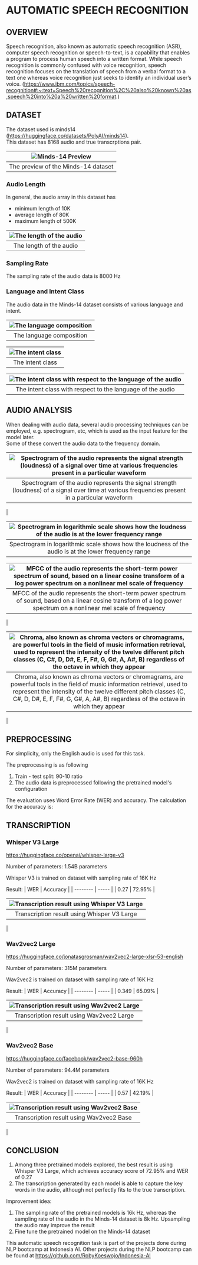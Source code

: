 # AUTOMATIC SPEECH RECOGNITION

## OVERVIEW
Speech recognition, also known as automatic speech recognition (ASR), computer speech recognition or speech-to-text, is a capability that enables a program to process human speech into a written format.
While speech recognition is commonly confused with voice recognition, speech recognition focuses on the translation of speech from a verbal format to a text one whereas voice recognition just seeks to identify an individual user’s voice. (https://www.ibm.com/topics/speech-recognition#:~:text=Speech%20recognition%2C%20also%20known%20as,speech%20into%20a%20written%20format.)


## DATASET
The dataset used is minds14 (https://huggingface.co/datasets/PolyAI/minds14).  
This dataset has 8168 audio and true transcrptions pair.

| ![Minds-14 Preview](https://github.com/RobyKoeswojo/Indonesia-AI/blob/main/Automatic-Speech-Recognition/images/dataset_preview.PNG) |
|:--:| 
| The preview of the Minds-14 dataset |

### Audio Length
In general, the audio array in this dataset has 
- minimum length of 10K 
- average length of 80K
- maximum length of 500K


| ![The length of the audio](https://github.com/RobyKoeswojo/Indonesia-AI/blob/main/Automatic-Speech-Recognition/images/length_audio_array.png) |
|:--:| 
| The length of the audio |

### Sampling Rate
The sampling rate of the audio data is 8000 Hz


### Language and Intent Class
The audio data in the Minds-14 dataset consists of various language and intent.

| ![The language composition](https://github.com/RobyKoeswojo/Indonesia-AI/blob/main/Automatic-Speech-Recognition/images/language_count.png) |
|:--:| 
| The language composition |

| ![The intent class](https://github.com/RobyKoeswojo/Indonesia-AI/blob/main/Automatic-Speech-Recognition/images/intent_count.png) |
|:--:| 
| The intent class |

| ![The intent class with respect to the language of the audio](https://github.com/RobyKoeswojo/Indonesia-AI/blob/main/Automatic-Speech-Recognition/images/language_intent_count.png) |
|:--:| 
| The intent class with respect to the language of the audio |


## AUDIO ANALYSIS
When dealing with audio data, several audio processing techniques can be employed, e.g. spectrogram, etc, which is used as the input feature for the model later.  
Some of these convert the audio data to the frequency domain.


| ![Spectrogram of the audio represents the signal strength (loudness) of a signal over time at various frequencies present in a particular waveform](https://github.com/RobyKoeswojo/Indonesia-AI/blob/main/Automatic-Speech-Recognition/images/spectrogram.png) |
|:--:| 
| Spectrogram of the audio represents the signal strength (loudness) of a signal over time at various frequencies present in a particular waveform
|


| ![Spectrogram in logarithmic scale shows how the loudness of the audio is at the lower frequency range](https://github.com/RobyKoeswojo/Indonesia-AI/blob/main/Automatic-Speech-Recognition/images/log_spectrogram.png) |
|:--:| 
| Spectrogram in logarithmic scale shows how the loudness of the audio is at the lower frequency range |



| ![MFCC of the audio represents the short-term power spectrum of sound, based on a linear cosine transform of a log power spectrum on a nonlinear mel scale of frequency](https://github.com/RobyKoeswojo/Indonesia-AI/blob/main/Automatic-Speech-Recognition/images/mfcc.png) |
|:--:| 
| MFCC of the audio represents the short-term power spectrum of sound, based on a linear cosine transform of a log power spectrum on a nonlinear mel scale of frequency
|



| ![Chroma, also known as chroma vectors or chromagrams, are powerful tools in the field of music information retrieval, used to represent the intensity of the twelve different pitch classes (C, C#, D, D#, E, F, F#, G, G#, A, A#, B) regardless of the octave in which they appear](https://github.com/RobyKoeswojo/Indonesia-AI/blob/main/Automatic-Speech-Recognition/images/chroma.png) |
|:--:| 
| Chroma, also known as chroma vectors or chromagrams, are powerful tools in the field of music information retrieval, used to represent the intensity of the twelve different pitch classes (C, C#, D, D#, E, F, F#, G, G#, A, A#, B) regardless of the octave in which they appear
 |


## PREPROCESSING
For simplicity, only the English audio is used for this task.

The preprocessing is as following
1. Train - test split: 90-10 ratio
2. The audio data is preprocessed following the pretrained model's configuration


The evaluation uses Word Error Rate (WER) and accuracy.
The calculation for the accuracy is: 


## TRANSCRIPTION

### Whisper V3 Large
https://huggingface.co/openai/whisper-large-v3

Number of parameters: 1.54B parameters

Whisper V3 is trained on dataset with sampling rate of 16K Hz

Result:
| WER     | Accuracy |
| -------- | ----- |
| 0.27  | 72.95%    |


| ![Transcription result using Whisper V3 Large](https://github.com/RobyKoeswojo/Indonesia-AI/blob/main/Automatic-Speech-Recognition/images/spectrogram.PNG) |
|:--:| 
| Transcription result using Whisper V3 Large
|




### Wav2vec2 Large
https://huggingface.co/jonatasgrosman/wav2vec2-large-xlsr-53-english

Number of parameters: 315M parameters

Wav2vec2 is trained on dataset with sampling rate of 16K Hz

Result:
| WER     | Accuracy |
| -------- | ----- |
| 0.349  | 65.09%    |


| ![Transcription result using Wav2vec2 Large](https://github.com/RobyKoeswojo/Indonesia-AI/blob/main/Automatic-Speech-Recognition/images/wav2vev2_large_result.PNG) |
|:--:| 
| Transcription result using Wav2vec2 Large
|



### Wav2vec2 Base
https://huggingface.co/facebook/wav2vec2-base-960h

Number of parameters: 94.4M parameters

Wav2vec2 is trained on dataset with sampling rate of 16K Hz


Result:
| WER     | Accuracy |
| -------- | ----- |
| 0.57  | 42.19%    |


| ![Transcription result using Wav2vec2 Base](https://github.com/RobyKoeswojo/Indonesia-AI/blob/main/Automatic-Speech-Recognition/images/wav2vev2_base_result.PNG) |
|:--:| 
| Transcription result using Wav2vec2 Base
|


## CONCLUSION
1. Among three pretrained models explored, the best result is using Whisper V3 Large, which achieves accuracy score of 72.95% and WER of 0.27
2. The transcription generated by each model is able to capture the key words in the audio, although not perfectly fits to the true transcription.

Improvement idea:
1. The sampling rate of the pretrained models is 16k Hz, whereas the sampling rate of the audio in the Minds-14 dataset is 8k Hz. Upsampling the audio may improve the result
2. Fine tune the pretrained model on the Minds-14 dataset


This automatic speech recognition task is part of the projects done during NLP bootcamp at Indonesia AI.
Other projects during the NLP bootcamp can be found at https://github.com/RobyKoeswojo/Indonesia-AI
